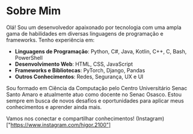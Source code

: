 # Sobre Mim

Olá! Sou um desenvolvedor apaixonado por tecnologia com uma ampla gama de habilidades em diversas linguagens de programação e frameworks. Tenho experiência em:

- **Linguagens de Programação**: Python, C#, Java, Kotlin, C++, C, Bash, PowerShell
- **Desenvolvimento Web**: HTML, CSS, JavaScript
- **Frameworks e Bibliotecas**: PyTorch, Django, Pandas
- **Outros Conhecimentos**: Redes, Segurança, UX e UI

Sou formado em Ciência da Computação pelo Centro Universitário Senac Santo Amaro e atualmente atuo como docente no Senac Osasco. Estou sempre em busca de novos desafios e oportunidades para aplicar meus conhecimentos e aprender ainda mais.

Vamos nos conectar e compartilhar conhecimentos!
(Instagram)["https://www.instagram.com/higor.2100"]